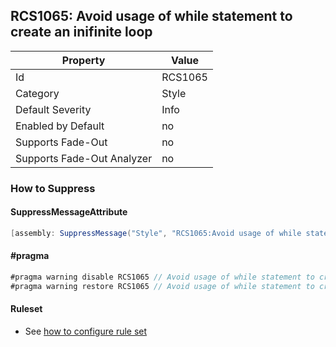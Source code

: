 ## RCS1065: Avoid usage of while statement to create an inifinite loop

Property | Value
--- | --- 
Id | RCS1065
Category | Style
Default Severity | Info
Enabled by Default | no
Supports Fade-Out | no
Supports Fade-Out Analyzer | no

### How to Suppress

#### SuppressMessageAttribute

```csharp
[assembly: SuppressMessage("Style", "RCS1065:Avoid usage of while statement to create an inifinite loop.", Justification = "<Pending>")]
```

#### \#pragma

```csharp
#pragma warning disable RCS1065 // Avoid usage of while statement to create an inifinite loop.
#pragma warning restore RCS1065 // Avoid usage of while statement to create an inifinite loop.
```

#### Ruleset

* See [how to configure rule set](../HowToConfigureAnalyzers.md)
